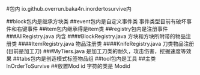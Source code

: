 #包内 io.github.overrun.baka4n.inordertosurvive内

##block包内是继承方块类
##event包内是自定义事件类
事件类型目前有破坏事件和右键事件
##item包内继承得是item类
##registry包内是注册事件
###AllRegistry.java 内含
####BlockRegistry.java 方块和方块所附带的物品注册类
####ItemRegistry.java  物品注册类
####KnifeRegistry.java 刀类物品注册(目前是加工刀)
###MyTiers.java 是加工刀类的耐久，攻击伤害，挖掘速度等效果
##tabs包内是创造模式标签物品组
##tool包内是工具
##主类InOrderToSurvive
##放置Mod id 字符的类是 Modid


